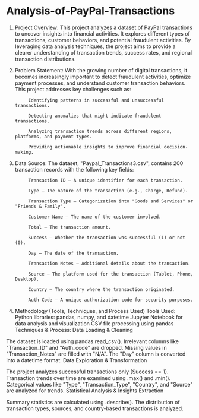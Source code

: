# Analysis-of-PayPal-Transactions
1. Project Overview:
This project analyzes a dataset of PayPal transactions to uncover insights into financial activities. It explores different types of transactions, customer behaviors, and potential fraudulent activities. By leveraging data analysis techniques, the project aims to provide a clearer understanding of transaction trends, success rates, and regional transaction distributions.

2. Problem Statement:
With the growing number of digital transactions, it becomes increasingly important to detect fraudulent activities, optimize payment processes, and understand customer transaction behaviors. This project addresses key challenges such as:

            Identifying patterns in successful and unsuccessful transactions.
            
            Detecting anomalies that might indicate fraudulent transactions.
            
            Analyzing transaction trends across different regions, platforms, and payment types.
            
            Providing actionable insights to improve financial decision-making.

3. Data Source:
The dataset, "Paypal_Transactions3.csv", contains 200 transaction records with the following key fields:
        
            Transaction ID – A unique identifier for each transaction.
            
            Type – The nature of the transaction (e.g., Charge, Refund).
            
            Transaction Type – Categorization into "Goods and Services" or "Friends & Family".
            
            Customer Name – The name of the customer involved.
            
            Total – The transaction amount.
            
            Success – Whether the transaction was successful (1) or not (0).
            
            Day – The date of the transaction.
            
            Transaction Notes – Additional details about the transaction.
            
            Source – The platform used for the transaction (Tablet, Phone, Desktop).
            
            Country – The country where the transaction originated.
            
            Auth Code – A unique authorization code for security purposes.
            
4. Methodology (Tools, Techniques, and Process Used)
Tools Used:
            Python libraries: pandas, numpy, and datetime
            Jupyter Notebook for data analysis and visualization
            CSV file processing using pandas
            Techniques & Process:
            Data Loading & Cleaning

The dataset is loaded using pandas.read_csv().
Irrelevant columns like "Transaction_ID" and "Auth_code" are dropped.
Missing values in "Transaction_Notes" are filled with "N/A".
The "Day" column is converted into a datetime format.
Data Exploration & Transformation

The project analyzes successful transactions only (Success == 1).
Transaction trends over time are examined using .max() and .min().
Categorical values like "Type", "Transaction_Type", "Country", and "Source" are analyzed for trends.
Statistical Analysis & Insights Extraction

Summary statistics are calculated using .describe().
The distribution of transaction types, sources, and country-based transactions is analyzed.




















